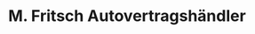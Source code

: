 ---
title: "M. Fritsch Autovertragshändler"
url: /iffeldorf/m-fritsch-autovertragshaendler/
shop: Autowerkstatt
---